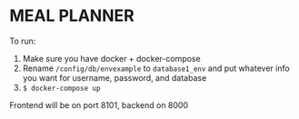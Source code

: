 # MEAL PLANNER

To run:
1. Make sure you have docker + docker-compose
2. Rename `/config/db/envexample` to `database1_env` and put whatever info you want for username, password, and database
3. `$ docker-compose up`

Frontend will be on port 8101, backend on 8000